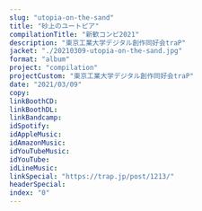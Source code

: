 ```yaml
---
slug: "utopia-on-the-sand"
title: "砂上のユートピア"
compilationTitle: "新歓コンピ2021"
description: "東京工業大学デジタル創作同好会traP"
jacket: "./20210309-utopia-on-the-sand.jpg"
format: "album"
project: "compilation"
projectCustom: "東京工業大学デジタル創作同好会traP"
date: "2021/03/09"
copy:
linkBoothCD:
linkBoothDL:
linkBandcamp:
idSpotify:
idAppleMusic:
idAmazonMusic:
idYouTubeMusic:
idYouTube:
idLineMusic:
linkSpecial: "https://trap.jp/post/1213/"
headerSpecial:
index: "0"
---
```

